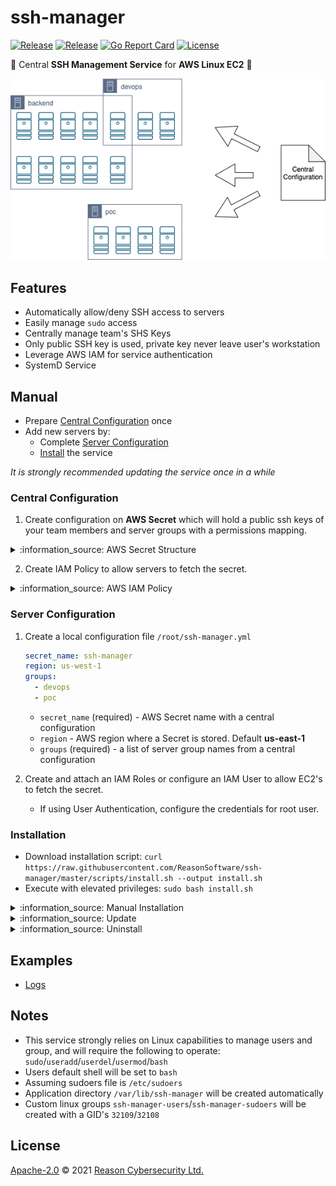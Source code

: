 # ssh-manager

[![Release](https://img.shields.io/github/v/release/ReasonSoftware/ssh-manager)](https://github.com/ReasonSoftware/ssh-manager/releases/latest)
[![Release](https://github.com/ReasonSoftware/ssh-manager/workflows/release/badge.svg)](https://github.com/ReasonSoftware/ssh-manager/actions)
[![Go Report Card](https://goreportcard.com/badge/github.com/ReasonSoftware/ssh-manager)](https://goreportcard.com/report/github.com/ReasonSoftware/ssh-manager)
[![License](https://img.shields.io/github/license/ReasonSoftware/ssh-manager)](LICENSE.md)

:closed_lock_with_key: Central **SSH Management Service** for **AWS Linux EC2** :vertical_traffic_light:

![PIC](docs/pics/design.png)

## Features

- Automatically allow/deny SSH access to servers
- Easily manage `sudo` access
- Centrally manage team's SHS Keys
- Only public SSH key is used, private key never leave user's workstation
- Leverage AWS IAM for service authentication
- SystemD Service

## Manual

- Prepare [Central Configuration](#central-configuration) once
- Add new servers by:
  - Complete [Server Configuration](#server-configuration)
  - [Install](#installation) the service

*It is strongly recommended updating the service once in a while*

### Central Configuration

1. Create configuration on **AWS Secret** which will hold a public ssh keys of your team members and server groups with a permissions mapping.

<details><summary>:information_source: AWS Secret Structure</summary>

```json
{
    "users": {
        "user.1": "ssh-rsa AAA...",
        "user.2": "ssh-rsa AAA...",
        "user.3": "ssh-rsa AAA...",
        "user.4": "ssh-rsa AAA...",
        "user.5": "ssh-rsa AAA...",
        "user.6": "ssh-rsa AAA..."
    },
    "server_groups": {
        "backend": {
            "sudoers": [
                "user.2"
            ],
            "users": [
                "user.1",
                "user.4",
                "user.5"
            ]
        },
        "poc": {
            "sudoers": [
                "user.1",
                "user.2",
                "user.4"
            ],
            "users": [
                "user.6"
            ]
        },
        "devops": {
            "sudoers": [
                "user.2"
            ],
            "users": [
                "user.3",
                "user.5"
            ]
        }
    }
}
```

</details>

2. Create IAM Policy to allow servers to fetch the secret.

<details><summary>:information_source: AWS IAM Policy</summary>

```json
{
    "Version": "2012-10-17",
    "Statement": [
        {
            "Effect": "Allow",
            "Action": "secretsmanager:GetSecretValue",
            "Resource": "arn:aws:secretsmanager:*:*:secret:<secret-name>"
        }
    ]
}
```

</details>

### Server Configuration

1. Create a local configuration file `/root/ssh-manager.yml`

    ```yaml
    secret_name: ssh-manager
    region: us-west-1
    groups:
      - devops
      - poc
    ```

    - `secret_name` (required) - AWS Secret name with a central configuration
    - `region` - AWS region where a Secret is stored. Default **us-east-1**
    - `groups` (required) - a list of server group names from a central configuration

2. Create and attach an IAM Roles or configure an IAM User to allow EC2's to fetch the secret.
    - If using User Authentication, configure the credentials for root user.

### Installation

- Download installation script: `curl https://raw.githubusercontent.com/ReasonSoftware/ssh-manager/master/scripts/install.sh --output install.sh`
- Execute with elevated privileges: `sudo bash install.sh`

<details><summary>:information_source: Manual Installation</summary>

- Create an application directory: `mkdir -p /var/lib/ssh-manager`
- Download latest [release](https://github.com/ReasonSoftware/ssh-manager/releases/latest) unzip to `/var/lib/ssh-manager`
- Create **systemd** service under `/etc/systemd/system/ssh-manager.service` with the following content:

    ```
    [Unit]
    Description=Central SSH Management Service for AWS Linux EC2
    Wants=network-online.target
    After=network-online.target
    
    [Service]
    Type=oneshot
    ExecStart=/var/lib/ssh-manager/ssh-manager
    StandardOutput=journal
    User=root
    
    [Install]
    WantedBy=multi-user.target
    ```

- Create **systemd** timer under `/etc/systemd/system/ssh-manager.timer` with the following content:

    ```
    [Unit]
    Description=Timer for Central SSH Management Service
    Wants=network-online.target
    After=network-online.target

    [Timer]
    Unit=ssh-manager.service
    OnBootSec=10min
    OnUnitInactiveSec=60min
    Persistent=true

    [Install]
    WantedBy=multi-user.target
    ```

- Reload **systemd** configuration: `systemctl daemon-reload`
- Enable **ssh-manager** service: `systemctl enable ssh-manager.service`
- Enable and start **ssh-manager** timer: `systemctl enable --now ssh-manager.timer`

</details>

<details><summary>:information_source: Update</summary>

- Download latest [release](https://github.com/ReasonSoftware/ssh-manager/releases/latest) and replace `/var/lib/ssh-manager/ssh-manager` file

</details>

<details><summary>:information_source: Uninstall</summary>

Decide what are you going to do with the users and either delete them (`userdel -r <username>`) or change their primary group to some other group (`usermod -G <groupname> <username>`)

- Delete systemd service and timer:

    ```shell
    systemctl stop ssh-manager.service
    systemctl stop ssh-manager.timer
    rm -f /etc/systemd/system/ssh-manager.*
    ```

- Delete application groups:

    ```shell
    groupdel ssh-manager-users
    groupdel ssh-manager-sudoers
    ```

- Remove `%ssh-manager-sudoers ALL=(ALL) NOPASSWD: ALL` entry from `/etc/sudoers` file
- Delete app directory `rm -rf /var/lib/ssh-manager`
- Delete local configuration file `rm -f /root/ssh-manager.yml`

</details>

## Examples

- [Logs](docs/LOGS.md)

## Notes

- This service strongly relies on Linux capabilities to manage users and group, and will require the following to operate: `sudo`/`useradd`/`userdel`/`usermod`/`bash`
- Users default shell will be set to `bash`
- Assuming sudoers file is `/etc/sudoers`
- Application directory `/var/lib/ssh-manager` will be created automatically
- Custom linux groups `ssh-manager-users`/`ssh-manager-sudoers` will be created with a GID's `32109`/`32108`

## License

[Apache-2.0](LICENSE.md) © 2021 [Reason Cybersecurity Ltd.](https://www.reasonsecurity.com/)
